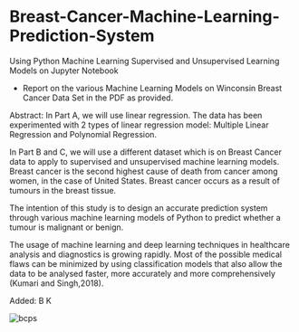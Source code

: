 # Breast-Cancer-Machine-Learning-Prediction-System
Using Python Machine Learning Supervised and Unsupervised Learning Models on Jupyter Notebook 

- Report on the various Machine Learning Models on Winconsin  Breast Cancer Data Set in the PDF as provided. 

Abstract: 
In Part A, we will use linear regression. The data has been experimented with 2 types of linear regression 
model: Multiple Linear Regression and Polynomial Regression. 

In Part B and C, we will use a different  dataset which is on Breast Cancer data to apply to supervised and unsupervised machine learning models. 
Breast cancer is the second highest cause of death from cancer among women, in the case of United 
States. Breast cancer occurs as a result of tumours in the breast tissue. 

The intention of this study is to 
design an accurate prediction system through various machine learning models of Python to predict 
whether a tumour is malignant or benign. 

The usage of machine learning and deep learning techniques in 
healthcare analysis and diagnostics is growing rapidly. Most of the possible medical flaws can be 
minimized by using classification models that also allow the data to be analysed faster, more accurately 
and more comprehensively (Kumari and Singh,2018).

Added: 
B
K

![bcps](https://user-images.githubusercontent.com/65886071/82979060-a704f280-a018-11ea-9172-4489fc4cf68f.jpg)

